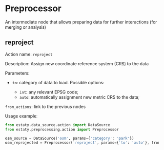 # Preprocessor

An intermediate node that allows preparing data for further interactions (for merging or analysis)

## reproject

Action name: `reproject`

Description: Assign new coordinate reference system (CRS) to the data

Parameters: 

- `to`: category of data to load. Possible options:

    - `int`: any relevant EPSG code;
    - `auto`: automatically assignment new metric CRS to the data;

`from_actions`: link to the previous nodes

Usage example: 

```Python
from estaty.data_source.action import DataSource
from estaty.preprocessing.action import Preprocessor

osm_source = DataSource('osm', params={'category': 'park'})
osm_reprojected = Preprocessor('reproject', params={'to': 'auto'}, from_actions=[osm_source])
```